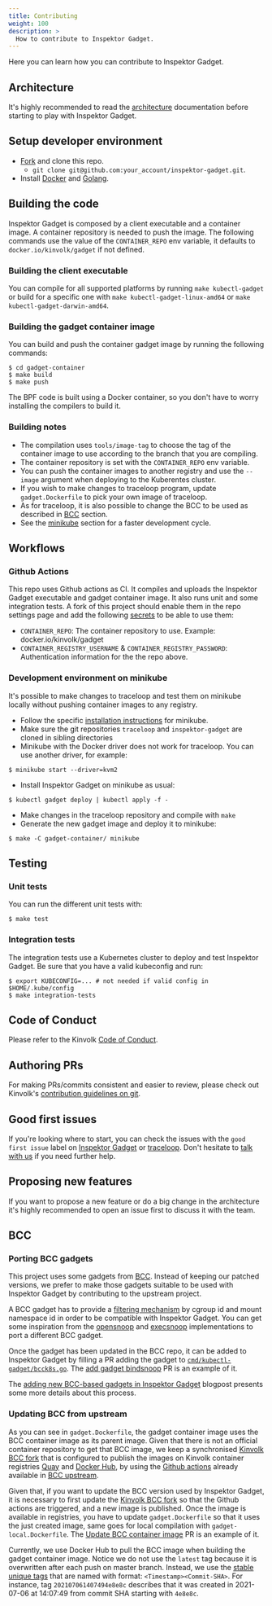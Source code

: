 ```yaml
---
title: Contributing
weight: 100
description: >
  How to contribute to Inspektor Gadget.
---
```


Here you can learn how you can contribute to Inspektor Gadget.

## Architecture

It's highly recommended to read the [architecture](architecture.md) documentation before starting
to play with Inspektor Gadget.

## Setup developer environment

- [Fork](https://github.com/kinvolk/inspektor-gadget/fork) and clone this repo.
    - `git clone git@github.com:your_account/inspektor-gadget.git`.
- Install [Docker](https://docs.docker.com/get-docker/) and [Golang](https://golang.org/doc/install).

## Building the code

Inspektor Gadget is composed by a client executable and a container image.
A container repository is needed to push the image. The following commands
use the value of the `CONTAINER_REPO` env variable, it defaults to
`docker.io/kinvolk/gadget` if not defined.

### Building the client executable

You can compile for all supported platforms by running `make kubectl-gadget`
or build for a specific one with `make kubectl-gadget-linux-amd64` or `make kubectl-gadget-darwin-amd64`.

### Building the gadget container image

You can build and push the container gadget image by running the following commands:

```
$ cd gadget-container
$ make build
$ make push
```

The BPF code is built using a Docker container, so you don't have to worry
installing the compilers to build it.

### Building notes
- The compilation uses `tools/image-tag` to choose the tag of the container
image to use according to the branch that you are compiling.
- The container repository is set with the `CONTAINER_REPO` env variable.
- You can push the container images to another registry and use the `--image`
argument when deploying to the Kuberentes cluster.
- If you wish to make changes to traceloop program, update
`gadget.Dockerfile` to pick your own image of traceloop.
- As for traceloop, it is also possible to change the BCC to be used as
described in [BCC](#Updating-BCC-from-upstream) section.
- See the [minikube](#Development-environment-on-minikube-for-the-traceloop-gadget)
section for a faster development cycle.

## Workflows

### Github Actions

This repo uses Github actions as CI. It compiles and uploads the Inspektor Gadget
executable and gadget container image. It also runs unit and some integration tests.
A fork of this project should enable them in the repo settings page and add the
following
[secrets](https://help.github.com/en/actions/configuring-and-managing-workflows/creating-and-storing-encrypted-secrets#creating-encrypted-secrets-for-a-repository)
to be able to use them:


- `CONTAINER_REPO`: The container repository to use. Example: docker.io/kinvolk/gadget
- `CONTAINER_REGISTRY_USERNAME` & `CONTAINER_REGISTRY_PASSWORD`: Authentication information for the the repo above.

### Development environment on minikube

It's possible to make changes to traceloop and test them on minikube locally without pushing container images to any registry.

* Follow the specific [installation instructions](Documentation/install.md#minikube) for minikube.
* Make sure the git repositories `traceloop` and `inspektor-gadget` are cloned in sibling directories
* Minikube with the Docker driver does not work for traceloop. You can use another driver, for example:
```
$ minikube start --driver=kvm2
```
* Install Inspektor Gadget on minikube as usual:
```
$ kubectl gadget deploy | kubectl apply -f -
```
* Make changes in the traceloop repository and compile with `make`
* Generate the new gadget image and deploy it to minikube:
```
$ make -C gadget-container/ minikube
```

## Testing

### Unit tests

You can run the different unit tests with:

```
$ make test
```

### Integration tests

The integration tests use a Kubernetes cluster to deploy and test Inspektor Gadget.
Be sure that you have a valid kubeconfig and run:

```
$ export KUBECONFIG=... # not needed if valid config in $HOME/.kube/config
$ make integration-tests
```

## Code of Conduct

Please refer to the Kinvolk
[Code of Conduct](https://github.com/kinvolk/contribution/blob/master/CODE_OF_CONDUCT.md).

## Authoring PRs

For making PRs/commits consistent and easier to review, please check out
Kinvolk's [contribution guidelines on git](https://github.com/kinvolk/contribution/blob/master/topics/git.md).

## Good first issues

If you're looking where to start, you can check the issues with the
`good first issue` label on
[Inspektor Gadget](https://github.com/kinvolk/inspektor-gadget/issues?q=is%3Aissue+is%3Aopen+label%3A%22good+first+issue%22) or
[traceloop](https://github.com/kinvolk/traceloop/issues?q=is%3Aopen+is%3Aissue+label%3A%22good+first+issue%22).
Don't hesitate to
[talk with us](https://github.com/kinvolk/inspektor-gadget#discussions)
if you need further help.

## Proposing new features

If you want to propose a new feature or do a big change in the architecture
it's highly recommended to open an issue first to discuss it with the team.

## BCC

### Porting BCC gadgets
This project uses some gadgets from [BCC](https://github.com/iovisor/bcc/).
Instead of keeping our patched versions, we prefer to make those gadgets
suitable to be used with Inspektor Gadget by contributing to the upstream project.

A BCC gadget has to provide a
[filtering mechanism](https://github.com/iovisor/bcc/blob/master/docs/special_filtering.md)
by cgroup id and mount namespace id in order to be compatible with Inspektor Gadget.
You can get some inspiration from the
[opensnoop](https://github.com/iovisor/bcc/blob/8cd2717de91983aeeadefd0886031bd4d8e920ee/tools/opensnoop.py#L127) and
[execsnoop](https://github.com/iovisor/bcc/blob/8cd2717de91983aeeadefd0886031bd4d8e920ee/tools/execsnoop.py#L149)
implementations to port a different BCC gadget.

Once the gadget has been updated in the BCC repo, it can be added to Inspektor
Gadget by filling a PR adding the gadget to
[`cmd/kubectl-gadget/bcck8s.go`](https://github.com/kinvolk/inspektor-gadget/blob/0cf97d9ea6432f080eafa1a3280f3447085ea96a/cmd/kubectl-gadget/bcck8s.go#L26).
The [add gadget bindsnoop](https://github.com/kinvolk/inspektor-gadget/pull/35/files#diff-f616fa5f11da59a9ae7344d196bbf357R40-R43)
PR is an example of it.

The [adding new BCC-based gadgets in Inspektor Gadget](https://kinvolk.io/blog/2020/04/adding-new-bcc-based-gadgets-in-inspektor-gadget/)
blogpost presents some more details about this process.

### Updating BCC from upstream
As you can see in `gadget.Dockerfile`, the gadget container image
uses the BCC container image as its parent image.
Given that there is not an official container repository to get that BCC image,
we keep a synchronised [Kinvolk BCC fork](https://github.com/kinvolk/bcc)
that is configured to publish the images on Kinvolk container registries
[Quay](https://quay.io/repository/kinvolk/bcc) and
[Docker Hub](https://hub.docker.com/r/kinvolk/bcc/), by using the
[Github actions](https://github.com/iovisor/bcc/blob/master/.github/workflows/publish.yml)
already available in [BCC upstream](https://github.com/iovisor/bcc).

Given that, if you want to update the BCC version used by Inspektor Gadget,
it is necessary to first update the
[Kinvolk BCC fork](https://github.com/kinvolk/bcc)
so that the Github actions are triggered, and a new image is published.
Once the image is available in registries, you have to update
`gadget.Dockerfile` so that it uses the just created image, same goes for local
compilation with `gadget-local.Dockerfile`. The
[Update BCC container image](https://github.com/kinvolk/inspektor-gadget/pull/190)
PR is an example of it.

Currently, we use Docker Hub to pull the BCC image when building the gadget
container image. Notice we do not use the `latest` tag because it is overwritten
after each push on master branch. Instead, we use the
[stable unique tags](https://github.com/elgohr/Publish-Docker-Github-Action#snapshot)
that are named with format: `<Timestamp><Commit-SHA>`. For instance, tag
`202107061407494e8e8c` describes that it was created in 2021-07-06 at 14:07:49
from commit SHA starting with `4e8e8c`.
